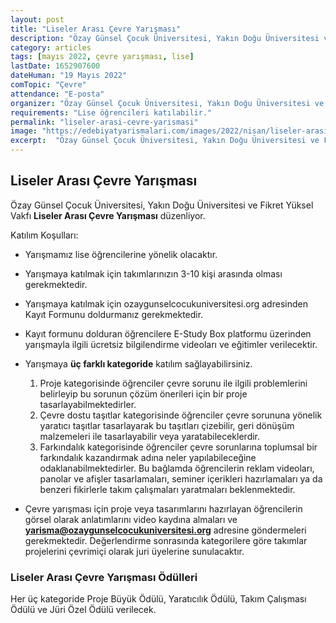 ```yaml
---
layout: post
title: "Liseler Arası Çevre Yarışması"
description: "Özay Günsel Çocuk Üniversitesi, Yakın Doğu Üniversitesi ve Fikret Yüksel Vakfı 'Liseler Arası Çevre Yarışması' düzenliyor."
category: articles
tags: [mayıs 2022, çevre yarışması, lise]
lastDate: 1652907600
dateHuman: "19 Mayıs 2022"
comTopic: "Çevre"
attendance: "E-posta"
organizer: "Özay Günsel Çocuk Üniversitesi, Yakın Doğu Üniversitesi ve Fikret Yüksel Vakfı"
requirements: "Lise öğrencileri katılabilir."
permalink: "liseler-arasi-cevre-yarismasi"
image: "https://edebiyatyarismalari.com/images/2022/nisan/liseler-arasi-cevre-yarismasi.jpg"
excerpt:  "Özay Günsel Çocuk Üniversitesi, Yakın Doğu Üniversitesi ve Fikret Yüksel Vakfı <strong> Liseler Arası Çevre Yarışması </strong> düzenliyor."
---
```


## Liseler Arası Çevre Yarışması
Özay Günsel Çocuk Üniversitesi, Yakın Doğu Üniversitesi ve Fikret Yüksel Vakfı **Liseler Arası Çevre Yarışması** düzenliyor.

Katılım Koşulları:
- Yarışmamız lise öğrencilerine yönelik olacaktır.
- Yarışmaya katılmak için takımlarınızın 3-10 kişi arasında olması gerekmektedir.
- Yarışmaya katılmak için ozaygunselcocukuniversitesi.org adresinden Kayıt Formunu doldurmanız gerekmektedir.
- Kayıt formunu dolduran öğrencilere E-Study Box platformu üzerinden yarışmayla ilgili ücretsiz bilgilendirme videoları ve eğitimler verilecektir.
- Yarışmaya **üç farklı kategoride** katılım sağlayabilirsiniz.
    1. Proje kategorisinde öğrenciler çevre sorunu ile ilgili problemlerini belirleyip bu sorunun çözüm önerileri için bir proje tasarlayabilmektedirler.
    2. Çevre dostu taşıtlar kategorisinde öğrenciler çevre sorununa yönelik yaratıcı taşıtlar tasarlayarak bu taşıtları çizebilir, geri dönüşüm malzemeleri ile tasarlayabilir veya yaratabileceklerdir.
    3. Farkındalık kategorisinde öğrenciler çevre sorunlarına toplumsal bir farkındalık kazandırmak adına neler yapılabileceğine odaklanabilmektedirler. Bu bağlamda öğrencilerin reklam videoları, panolar ve afişler tasarlamaları, seminer içerikleri hazırlamaları ya da benzeri fikirlerle takım çalışmaları yaratmaları beklenmektedir.

- Çevre yarışması için proje veya tasarımlarını hazırlayan öğrencilerin görsel olarak anlatımlarını video kaydına almaları ve **yarisma@ozaygunselcocukuniversitesi.org** adresine göndermeleri gerekmektedir.
Değerlendirme sonrasında kategorilere göre takımlar projelerini çevrimiçi olarak juri üyelerine sunulacaktır.


### Liseler Arası Çevre Yarışması Ödülleri
Her üç kategoride Proje Büyük Ödülü, Yaratıcılık Ödülü, Takım Çalışması Ödülü ve Jüri Özel Ödülü verilecek.